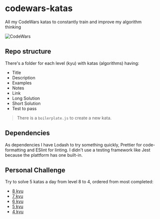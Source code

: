 # codewars-katas
All my CodeWars katas to constantly train and improve my algorithm thinking

![CodeWars](https://simpleicons.org/icons/codewars.svg "CodeWars")


## Repo structure
There's a folder for each level (kyu) with katas (algorithms) having:
  * Title
  * Description
  * Examples
  * Notes
  * Link
  * Long Solution
  * Short Solution
  * Test to pass

> There is a `boilerplate.js` to create a new kata.
 
## Dependencies
As dependencies I have Lodash to try something quickly, Prettier for code-formatting and ESlint for linting.
I didn't use a testing framework like Jest because the plattform has one built-in.

## Personal Challenge
Try to solve 5 katas a day from level 8 to 4, ordered from most completed:
* [8 kyu](https://www.codewars.com/kata/search/my-languages?q=&r%5B%5D=-8&beta=false&order_by=total_completed+desc)
* [7 kyu](https://www.codewars.com/kata/search/my-languages?q=&r%5B%5D=-7&beta=false&order_by=total_completed+desc)
* [6 kyu](https://www.codewars.com/kata/search/my-languages?q=&r%5B%5D=-6&beta=false&order_by=total_completed+desc)
* [5 kyu](https://www.codewars.com/kata/search/my-languages?q=&r%5B%5D=-5&beta=false&order_by=total_completed+desc)
* [4 kyu](https://www.codewars.com/kata/search/my-languages?q=&r%5B%5D=-4&beta=false&order_by=total_completed+desc)